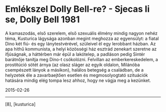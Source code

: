 # Emlékszel Dolly Bell-re? - Sjecas li se, Dolly Bell 1981

A kamaszodás, első szerelem, első szexuális élmény mindig nagyon nehéz téma, Kusturica lágysága azonban megint meghozza az egyensúlyt: a fiatal Dino két fiú- és egy lánytestvérével, szüleivel él egy lerobbant házban. Az apa hithű kommunista, a helyi közösségi ház esztrád zenekart szeretne az ifjúságnak, a háttérben már épül a lakótelep, a padláson pedig Sintér barátnője tanítja meg Dino-t csókolózni. Felvillan az emberkereskedelem, a prostitúció sötét árnya (az olasz sláger az egyik oldalon, Milánóba csempészett lányok a másikon), halálos betegség a családban, de a helyzetek éle a zavarbaejtően esetlen és megmosolyogtató szituációk hatására mindig elég tompa lesz ahhoz, hogy ne vágja meg a kezünket.

2015-02-26 

----

[8], [kusturica]
